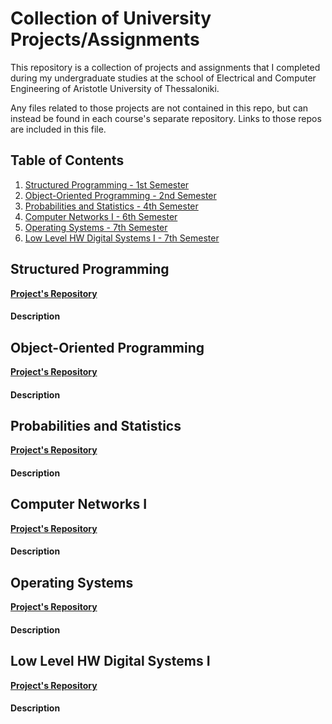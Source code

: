 # Collection of University Projects/Assignments
This repository is a collection of projects and assignments that I completed during my undergraduate studies at the school of Electrical and Computer Engineering of Aristotle University of Thessaloniki. 

Any files related to those projects are not contained in this repo, but can instead be found in each course's separate repository. Links to those repos are included in this file.

## Table of Contents
1. [Structured Programming - 1st Semester](#structured-programming)
2. [Object-Oriented Programming - 2nd Semester](#object-oriented-programming)
3. [Probabilities and Statistics - 4th Semester](#probabilities-and-statistics)
5. [Computer Networks I - 6th Semester](#computer-networks-i)
6. [Operating Systems - 7th Semester](#operating-systems)
7. [Low Level HW Digital Systems I - 7th Semester](#low-level-hw-digital-systems-i)

## Structured Programming
[**Project's Repository**](https://github.com/Selivanof/StructuredProgramming)
#### Description

## Object-Oriented Programming
[**Project's Repository**](https://github.com/Selivanof/ProbAndStatistics)

#### Description

## Probabilities and Statistics
[**Project's Repository**](https://github.com/Selivanof/ProbAndStatistics)
#### Description

## Computer Networks I
[**Project's Repository**](https://github.com/Selivanof/ComputerNetworks1)
#### Description

## Operating Systems
[**Project's Repository**](https://github.com/Selivanof/OperatingSystems)
#### Description

## Low Level HW Digital Systems I
[**Project's Repository**](https://github.com/Selivanof/LowLevelHardware1)
#### Description
